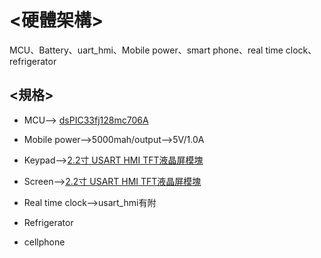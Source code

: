 # <硬體架構>
MCU、Battery、uart_hmi、Mobile power、smart phone、real time clock、refrigerator
## <規格>
*   MCU--> [dsPIC33fj128mc706A](http://ww1.microchip.com/downloads/en/DeviceDoc/70594d.pdf)
   
*   Mobile power-->5000mah/output-->5V/1.0A
   
*   Keypad-->[2.2寸 USART HMI TFT液晶屏模塊](https://world.taobao.com/item/530783674036.htm)
*   Screen-->[2.2寸 USART HMI TFT液晶屏模塊](https://world.taobao.com/item/530783674036.htm)
   
*   Real time clock-->usart_hmi有附

*   Refrigerator
   
*   cellphone
